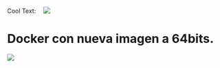 <a href="http://cooltext.com" target="_top"><img src="https://cooltext.com/images/ct_pixel.gif" width="80" height="15" alt="Cool Text: Logo and Graphics Generator" border="0" /></a>
![](https://images.cooltext.com/5485842.png)


# Docker con nueva imagen a 64bits.

![](Lenguajes-de-Interfaz/Images/P1.png)
